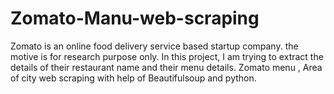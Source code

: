 # Zomato-Manu-web-scraping
Zomato is an online food delivery service based startup company. the motive is for research purpose only. In this project, I am trying to extract the details of their restaurant name and their menu details.
Zomato menu , Area of city  web scraping with help of Beautifulsoup and python.
